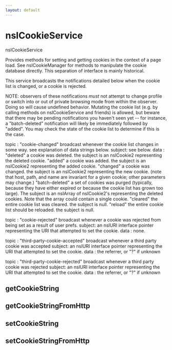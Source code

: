 ```yaml
---
layout: default
---
```


# nsICookieService #

nsICookieService

Provides methods for setting and getting cookies in the context of a
page load.  See nsICookieManager for methods to manipulate the cookie
database directly.  This separation of interface is mainly historical.

This service broadcasts the notifications detailed below when the cookie
list is changed, or a cookie is rejected.

NOTE: observers of these notifications *must* not attempt to change profile
      or switch into or out of private browsing mode from within the
      observer. Doing so will cause undefined behavior. Mutating the cookie
      list (e.g. by calling methods on nsICookieService and friends) is
      allowed, but beware that there may be pending notifications you haven't
      seen yet -- for instance, a "batch-deleted" notification will likely be
      immediately followed by "added". You may check the state of the cookie
      list to determine if this is the case.

topic  : "cookie-changed"
         broadcast whenever the cookie list changes in some way. see
         explanation of data strings below.
subject: see below.
data   : "deleted"
         a cookie was deleted. the subject is an nsICookie2 representing
         the deleted cookie.
         "added"
         a cookie was added. the subject is an nsICookie2 representing
         the added cookie.
         "changed"
         a cookie was changed. the subject is an nsICookie2 representing
         the new cookie. (note that host, path, and name are invariant
         for a given cookie; other parameters may change.)
         "batch-deleted"
         a set of cookies was purged (typically, because they have either
         expired or because the cookie list has grown too large). The subject
         is an nsIArray of nsICookie2's representing the deleted cookies.
         Note that the array could contain a single cookie.
         "cleared"
         the entire cookie list was cleared. the subject is null.
         "reload"
         the entire cookie list should be reloaded.  the subject is null.

topic  : "cookie-rejected"
         broadcast whenever a cookie was rejected from being set as a
         result of user prefs.
subject: an nsIURI interface pointer representing the URI that attempted
         to set the cookie.
data   : none.

topic  : "third-party-cookie-accepted"
          broadcast whenever a third party cookie was accepted
subject:  an nsIURI interface pointer representing the URI that attempted
          to set the cookie.
data   :  the referrer, or "?" if unknown

topic  : "third-party-cookie-rejected"
          broadcast whenever a third party cookie was rejected
subject:  an nsIURI interface pointer representing the URI that attempted
          to set the cookie.
data   :  the referrer, or "?" if unknown


## getCookieString ##

## getCookieStringFromHttp ##

## setCookieString ##

## setCookieStringFromHttp ##
